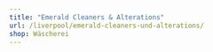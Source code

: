 ```yaml
---
title: "Emerald Cleaners & Alterations"
url: /liverpool/emerald-cleaners-und-alterations/
shop: Wäscherei
---
```

